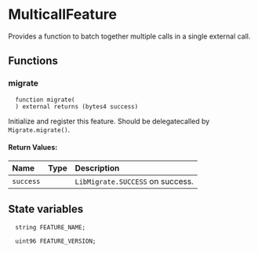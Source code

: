 # MulticallFeature

Provides a function to batch together multiple calls in a single external call.

## Functions

### migrate

```solidity
  function migrate(
  ) external returns (bytes4 success)
```

Initialize and register this feature. Should be delegatecalled by `Migrate.migrate()`.

#### Return Values:

| Name      | Type | Description                      |
| :-------- | :--- | :------------------------------- |
| `success` |      | `LibMigrate.SUCCESS` on success. |

## State variables

```solidity
  string FEATURE_NAME;

  uint96 FEATURE_VERSION;
```
